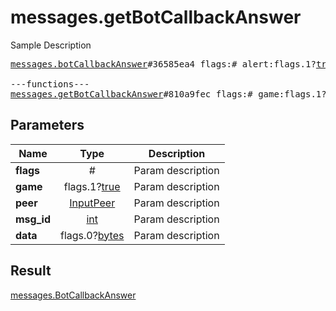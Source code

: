 # messages.getBotCallbackAnswer

Sample Description

<pre>
<a href="../constructor/messages.botCallbackAnswer.md">messages.botCallbackAnswer</a>#36585ea4 flags:# alert:flags.1?<a href="../type/true.md">true</a> has_url:flags.3?<a href="../type/true.md">true</a> message:flags.0?<a href="../type/string.md">string</a> url:flags.2?<a href="../type/string.md">string</a> cache_time:<a href="../type/int.md">int</a> = <a href="../type/messages.BotCallbackAnswer.md">messages.BotCallbackAnswer</a>;

---functions---
<a href="../method/messages.getBotCallbackAnswer.md">messages.getBotCallbackAnswer</a>#810a9fec flags:# game:flags.1?<a href="../type/true.md">true</a> peer:<a href="../type/InputPeer.md">InputPeer</a> msg_id:<a href="../type/int.md">int</a> data:flags.0?<a href="../type/bytes.md">bytes</a> = <a href="../type/messages.BotCallbackAnswer.md">messages.BotCallbackAnswer</a>;
</pre>
## Parameters

| Name | Type | Description |
|------|:----:|-------------|
| **flags** | # | Param description |
| **game** | flags.1?<a href="../type/true.md">true</a> | Param description |
| **peer** | <a href="../type/InputPeer.md">InputPeer</a> | Param description |
| **msg_id** | <a href="../type/int.md">int</a> | Param description |
| **data** | flags.0?<a href="../type/bytes.md">bytes</a> | Param description |

## Result

<a href="../type/messages.BotCallbackAnswer.md">messages.BotCallbackAnswer</a>

